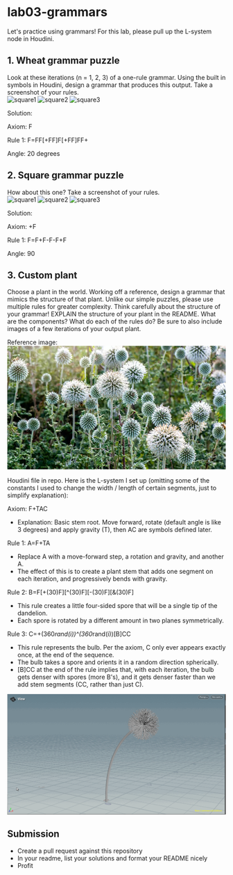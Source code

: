 # lab03-grammars
Let's practice using grammars! For this lab, please pull up the L-system node in Houdini.

## 1. Wheat grammar puzzle
Look at these iterations (n = 1, 2, 3) of a one-rule grammar. Using the built in symbols in Houdini, design a grammar that produces this output. Take a screenshot of your rules.\
<img width="200" alt="square1" src="https://user-images.githubusercontent.com/1758825/193949661-a3a0e1f7-7d68-4b9e-8384-d9991e1e9fd2.png">
<img width="200" alt="square2" src="https://user-images.githubusercontent.com/1758825/193949853-cf2306b3-3537-4c24-91b5-0a3083bc87c0.png">
<img width="200" alt="square3" src="https://user-images.githubusercontent.com/1758825/193949859-5e432b4b-f18d-48b5-a9e9-8d7dba255955.png">

Solution:

Axiom: F

Rule 1: F=FF[+FF]F[+FF]FF+

Angle: 20 degrees

## 2. Square grammar puzzle
How about this one? Take a screenshot of your rules.\
<img width="200" alt="square1" src="https://user-images.githubusercontent.com/1758825/193949895-87cdfb43-da7c-4867-ab1b-107e1ba9d2a7.png">
<img width="200" alt="square2" src="https://user-images.githubusercontent.com/1758825/193949904-a9cdfe0f-319e-4ca8-9935-dd338217a7cf.png">
<img width="200" alt="square3" src="https://user-images.githubusercontent.com/1758825/193949910-928e5993-ce26-4681-80f8-ffeb54be4dcf.png">

Solution:

Axiom: +F

Rule 1: F=F+F-F-F+F

Angle: 90

## 3. Custom plant
Choose a plant in the world. Working off a reference, design a grammar that mimics the structure of that plant. Unlike our simple puzzles, please use multiple rules for greater complexity. Think carefully about the structure of your grammar! EXPLAIN the structure of your plant in the README. What are the components? What do each of the rules do? Be sure to also include images of a few iterations of your output plant. 

Reference image:
![Reference image](./refImage.png)

Houdini file in repo. Here is the L-system I set up (omitting some of the constants I used to change the width / length of certain segments, just to simplify explanation):

Axiom: F+TAC
- Explanation: Basic stem root. Move forward, rotate (default angle is like 3 degrees) and apply gravity (T), then AC are symbols defined later.

Rule 1: A=F+TA
- Replace A with a move-forward step, a rotation and gravity, and another A.
- The effect of this is to create a plant stem that adds one segment on each iteration, and progressively bends with gravity.

Rule 2: B=F[+(30)F][^(30)F][-(30)F][&(30)F]
- This rule creates a little four-sided spore that will be a single tip of the dandelion.
- Each spore is rotated by a different amount in two planes symmetrically.

Rule 3: C=+(360*rand(i))^(360*rand(i))[B]CC
- This rule represents the bulb. Per the axiom, C only ever appears exactly once, at the end of the sequence.
- The bulb takes a spore and orients it in a random direction spherically.
- [B]CC at the end of the rule implies that, with each iteration, the bulb gets denser with spores (more B's), and it gets denser faster than we add stem segments (CC, rather than just C).
  
![Plant growth animation](./PlantGrowth.gif)

## Submission
- Create a pull request against this repository
- In your readme, list your solutions and format your README nicely
- Profit
